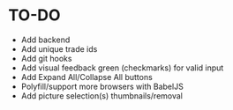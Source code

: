 # TO-DO

-  Add backend
-  Add unique trade ids
-  Add git hooks
-  Add visual feedback green (checkmarks) for valid input
-  Add Expand All/Collapse All buttons
-  Polyfill/support more browsers with BabelJS
-  Add picture selection(s) thumbnails/removal
